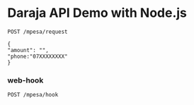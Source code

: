 # Daraja API Demo with Node.js

`POST /mpesa/request` 

```
{
"amount": "",
"phone:"07XXXXXXXX"
}
```

### web-hook

`POST /mpesa/hook`
